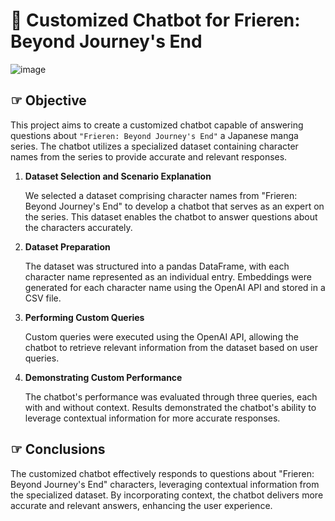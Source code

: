 # 📍 Customized Chatbot for Frieren: Beyond Journey's End

![image](https://frieren-anime.jp/wp-content/themes/frieren_2023/assets/img/top/top/3_visual.jpg)

## ☞ Objective

This project aims to create a customized chatbot capable of answering questions about `"Frieren: Beyond Journey's End"` a Japanese manga series. 
The chatbot utilizes a specialized dataset containing character names from the series to provide accurate and relevant responses.

1. **Dataset Selection and Scenario Explanation**
   
   We selected a dataset comprising character names from "Frieren: Beyond Journey's End" to develop a chatbot that serves as an expert on the series. This dataset enables the chatbot to answer questions about the characters accurately.
2. **Dataset Preparation**

   The dataset was structured into a pandas DataFrame, with each character name represented as an individual entry. Embeddings were generated for each character name using the OpenAI API and stored in a CSV file.
3. **Performing Custom Queries**

   Custom queries were executed using the OpenAI API, allowing the chatbot to retrieve relevant information from the dataset based on user queries.
4. **Demonstrating Custom Performance**

   The chatbot's performance was evaluated through three queries, each with and without context. Results demonstrated the chatbot's ability to leverage contextual information for more accurate responses.

## ☞ Conclusions

The customized chatbot effectively responds to questions about "Frieren: Beyond Journey's End" characters, leveraging contextual information from the specialized dataset. By incorporating context, the chatbot delivers more accurate and relevant answers, enhancing the user experience.
